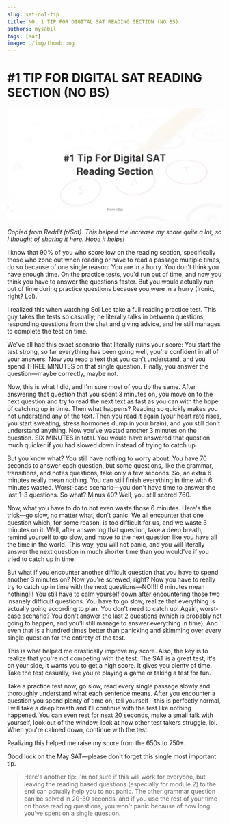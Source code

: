 ```yaml
---
slug: sat-no1-tip
title: NO. 1 TIP FOR DIGITAL SAT READING SECTION (NO BS)
authors: mysabil
tags: [sat]
image: ./img/thumb.png
---
```


# #1 TIP FOR DIGITAL SAT READING SECTION (NO BS)

![Thumbnail](./img/thumb.png)

*Copied from Reddit (r/Sat). This helped me increase my score quite a lot, so I thought of sharing it here. Hope it helps!*

I know that 90% of you who score low on the reading section, specifically those who zone out when reading or have to read a passage multiple times, do so because of one single reason: You are in a hurry. You don't think you have enough time. On the practice tests, you'd run out of time, and now you think you have to answer the questions faster. But you would actually run out of time during practice questions because you were in a hurry (Ironic, right? Lol).

I realized this when watching Sol Lee take a full reading practice test. This guy takes the tests so casually; he literally talks in between questions, responding questions from the chat and giving advice, and he still manages to complete the test on time.

We've all had this exact scenario that literally ruins your score: You start the test strong, so far everything has been going well, you're confident in all of your answers. Now you read a text that you can't understand, and you spend THREE MINUTES on that single question. Finally, you answer the question—maybe correctly, maybe not.

Now, this is what I did, and I'm sure most of you do the same. After answering that question that you spent 3 minutes on, you move on to the next question and try to read the next text as fast as you can with the hope of catching up in time. Then what happens? Reading so quickly makes you not understand any of the text. Then you read it again (your heart rate rises, you start sweating, stress hormones dump in your brain), and you still don't understand anything. Now you've wasted another 3 minutes on the question. SIX MINUTES in total. You would have answered that question much quicker if you had slowed down instead of trying to catch up.

But you know what? You still have nothing to worry about. You have 70 seconds to answer each question, but some questions, like the grammar, transitions, and notes questions, take only a few seconds. So, an extra 6 minutes really mean nothing. You can still finish everything in time with 6 minutes wasted. Worst-case scenario—you don't have time to answer the last 1-3 questions. So what? Minus 40? Well, you still scored 760.

Now, what you have to do to not even waste those 6 minutes. Here's the trick—go slow, no matter what, don't panic. We all encounter that one question which, for some reason, is too difficult for us, and we waste 3 minutes on it. Well, after answering that question, take a deep breath, remind yourself to go slow, and move to the next question like you have all the time in the world. This way, you will not panic, and you will literally answer the next question in much shorter time than you would've if you tried to catch up in time.

But what if you encounter another difficult question that you have to spend another 3 minutes on? Now you're screwed, right? Now you have to really try to catch up in time with the next questions—NO!!!! 6 minutes mean nothing!!! You still have to calm yourself down after encountering those two insanely difficult questions. You have to go slow, realize that everything is actually going according to plan. You don't need to catch up! Again, worst-case scenario? You don't answer the last 2 questions (which is probably not going to happen, and you'll still manage to answer everything in time). And even that is a hundred times better than panicking and skimming over every single question for the entirety of the test.

This is what helped me drastically improve my score. Also, the key is to realize that you're not competing with the test. The SAT is a great test; it's on your side, it wants you to get a high score. It gives you plenty of time. Take the test casually, like you're playing a game or taking a test for fun.

Take a practice test now, go slow, read every single passage slowly and thoroughly understand what each sentence means. After you encounter a question you spend plenty of time on, tell yourself—this is perfectly normal, I will take a deep breath and I'll continue with the test like nothing happened. You can even rest for next 20 seconds, make a small talk with yourself, look out of the window, look at how other test takers struggle, lol. When you're calmed down, continue with the test.

Realizing this helped me raise my score from the 650s to 750+.

Good luck on the May SAT—please don't forget this single most important tip.

> Here's another tip: I'm not sure if this will work for everyone, but leaving the reading based questions (especially for module 2) to the end can actually help you to not panic. The other grammar question can be solved in 20-30 seconds, and if you use the rest of your time on those reading questions, you won't panic because of how long you've spent on a single question.
